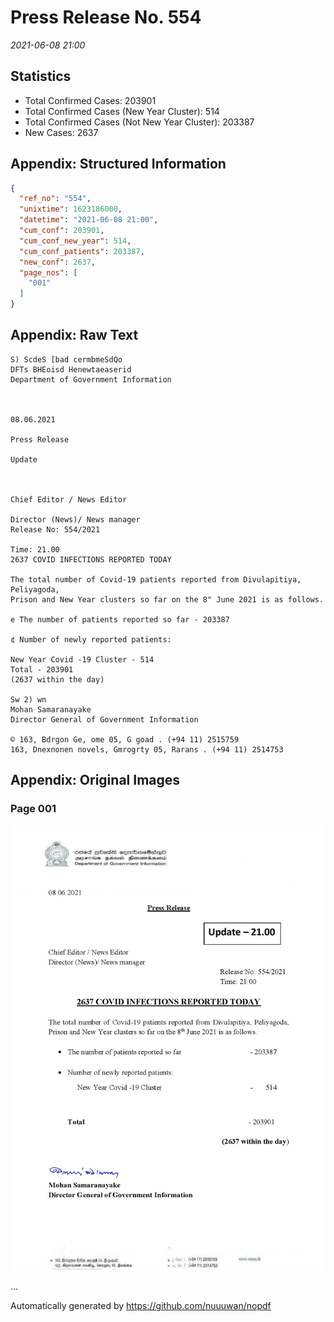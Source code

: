 
# Press Release No. 554
*2021-06-08 21:00*
## Statistics
* Total Confirmed Cases: 203901
* Total Confirmed Cases (New Year Cluster): 514
* Total Confirmed Cases (Not New Year Cluster): 203387
* New Cases: 2637




## Appendix: Structured Information
```json
{
  "ref_no": "554",
  "unixtime": 1623186000,
  "datetime": "2021-06-08 21:00",
  "cum_conf": 203901,
  "cum_conf_new_year": 514,
  "cum_conf_patients": 203387,
  "new_conf": 2637,
  "page_nos": [
    "001"
  ]
}
```

## Appendix: Raw Text
```text
S) ScdeS [bad cermbmeSdQo
DFTs BHEoisd Henewtaeaserid
Department of Government Information

 

08.06.2021

Press Release

Update

 

Chief Editor / News Editor

Director (News)/ News manager
Release No: 554/2021

Time: 21.00
2637 COVID INFECTIONS REPORTED TODAY

The total number of Covid-19 patients reported from Divulapitiya, Peliyagoda,
Prison and New Year clusters so far on the 8" June 2021 is as follows.

e The number of patients reported so far - 203387

¢ Number of newly reported patients:

New Year Covid -19 Cluster - 514
Total - 203901
(2637 within the day)

Sw 2) wn
Mohan Samaranayake
Director General of Government Information

© 163, Bdrgon Ge, ome 05, G goad . (+94 11) 2515759
163, Dnexnonen novels, Gmrogrty 05, Rarans . (+94 11) 2514753

```

## Appendix: Original Images

### Page 001

![page_no](https://raw.githubusercontent.com/nuuuwan/nopdf_data/main/nopdf.dgigovlk.ref554.page001.jpeg)
        

...

Automatically generated by https://github.com/nuuuwan/nopdf

    
    